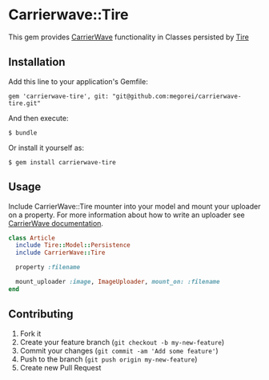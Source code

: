# Carrierwave::Tire

This gem provides [CarrierWave](https://github.com/carrierwaveuploader/carrierwave) functionality in Classes persisted by [Tire](https://github.com/karmi/retire)

## Installation

Add this line to your application's Gemfile:

    gem 'carrierwave-tire', git: "git@github.com:megorei/carrierwave-tire.git"

And then execute:

    $ bundle

Or install it yourself as:

    $ gem install carrierwave-tire

## Usage

Include CarrierWave::Tire mounter into your model and mount your uploader on a property. For more information about how to write an uploader see [CarrierWave documentation](https://github.com/carrierwaveuploader/carrierwave).

```ruby
class Article
  include Tire::Model::Persistence
  include CarrierWave::Tire

  property :filename

  mount_uploader :image, ImageUploader, mount_on: :filename
end
```

## Contributing

1. Fork it
2. Create your feature branch (`git checkout -b my-new-feature`)
3. Commit your changes (`git commit -am 'Add some feature'`)
4. Push to the branch (`git push origin my-new-feature`)
5. Create new Pull Request
